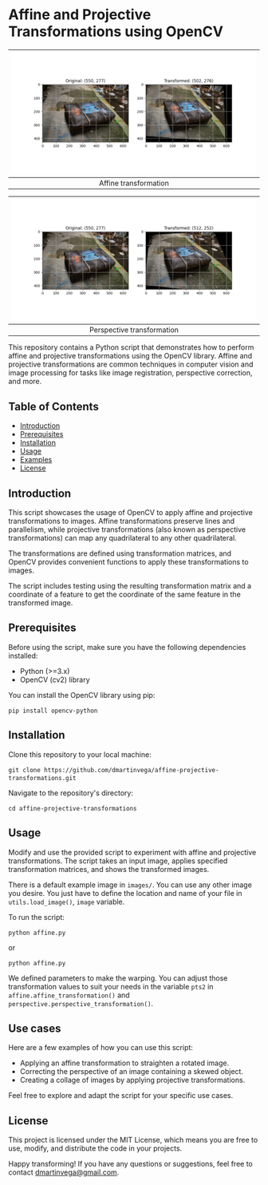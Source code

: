 # Affine and Projective Transformations using OpenCV

| ![affine-example.png](readme%20files/affine-example.png) | 
|:--------------------------------------------------------:| 
|                          Affine transformation                           |

| ![perspective-example.png](readme%20files/perspective-example.png) | 
|:------------------------------------------------------------------:| 
|                     Perspective transformation                     |


This repository contains a Python script that demonstrates how to perform affine and projective transformations using the OpenCV library. Affine and projective transformations are common techniques in computer vision and image processing for tasks like image registration, perspective correction, and more.

## Table of Contents

- [Introduction](#introduction)
- [Prerequisites](#prerequisites)
- [Installation](#installation)
- [Usage](#usage)
- [Examples](#examples)
- [License](#license)

## Introduction

This script showcases the usage of OpenCV to apply affine and projective transformations to images. Affine transformations preserve lines and parallelism, while projective transformations (also known as perspective transformations) can map any quadrilateral to any other quadrilateral.

The transformations are defined using transformation matrices, and OpenCV provides convenient functions to apply these transformations to images.

The script includes testing using the resulting transformation matrix and a coordinate of a feature to get the coordinate of the same feature in the transformed image.

## Prerequisites

Before using the script, make sure you have the following dependencies installed:

- Python (>=3.x)
- OpenCV (cv2) library

You can install the OpenCV library using pip:

```
pip install opencv-python
```

## Installation
Clone this repository to your local machine:

```
git clone https://github.com/dmartinvega/affine-projective-transformations.git
```

Navigate to the repository's directory:

```
cd affine-projective-transformations
```

## Usage

Modify and use the provided script to experiment with affine and projective transformations. The script takes an input image, applies specified transformation matrices, and shows the transformed images.

There is a default example image in `images/`. You can use any other image you desire. You just have to define the location and name of your file in `utils.load_image()`, `image` variable.

To run the script:

    python affine.py

or 

    python affine.py

We defined parameters to make the warping. You can adjust those transformation values to suit your needs in the variable `pts2` in `affine.affine_transformation()` and `perspective.perspective_transformation()`.

## Use cases

Here are a few examples of how you can use this script:

- Applying an affine transformation to straighten a rotated image.
- Correcting the perspective of an image containing a skewed object.
- Creating a collage of images by applying projective transformations.

Feel free to explore and adapt the script for your specific use cases.

## License

This project is licensed under the MIT License, which means you are free to use, modify, and distribute the code in your projects.

Happy transforming! If you have any questions or suggestions, feel free to contact dmartinvega@gmail.com.

